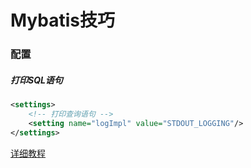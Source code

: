 # Mybatis技巧

### 配置

##### 打印SQL语句

```xml
<settings>
    <!-- 打印查询语句 -->
    <setting name="logImpl" value="STDOUT_LOGGING"/>
</settings>
```

[详细教程][print-sql]





[print-sql]:http://www.mybatis.org/mybatis-3/zh/logging.html